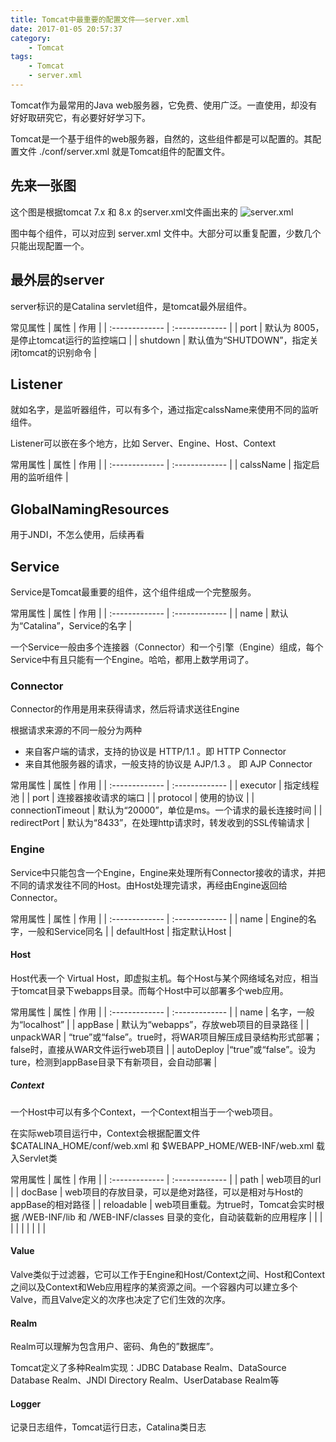 ```yaml
---
title: Tomcat中最重要的配置文件——server.xml
date: 2017-01-05 20:57:37
category:
    - Tomcat
tags:
    - Tomcat
    - server.xml
---
```

Tomcat作为最常用的Java web服务器，它免费、使用广泛。一直使用，却没有好好取研究它，有必要好好学习下。

Tomcat是一个基于组件的web服务器，自然的，这些组件都是可以配置的。其配置文件 ./conf/server.xml 就是Tomcat组件的配置文件。

## 先来一张图
这个图是根据tomcat 7.x 和 8.x 的server.xml文件画出来的
![server.xml](https://github.com/tks6754/Photos01/raw/master/tomcatserver.png)

图中每个组件，可以对应到 server.xml 文件中。大部分可以重复配置，少数几个只能出现配置一个。

## 最外层的server
server标识的是Catalina servlet组件，是tomcat最外层组件。

常见属性
| 属性 | 作用     |
| :------------- | :------------- |
| port       | 默认为 8005，是停止tomcat运行的监控端口       |
| shutdown  | 默认值为“SHUTDOWN”，指定关闭tomcat的识别命令  |

## Listener
就如名字，是监听器组件，可以有多个，通过指定calssName来使用不同的监听组件。

Listener可以嵌在多个地方，比如 Server、Engine、Host、Context

常用属性
| 属性 | 作用     |
| :------------- | :------------- |
| calssName    | 指定启用的监听组件  |

## GlobalNamingResources
用于JNDI，不怎么使用，后续再看

## Service
Service是Tomcat最重要的组件，这个组件组成一个完整服务。

常用属性
| 属性 | 作用     |
| :------------- | :------------- |
| name   | 默认为“Catalina”，Service的名字   |

一个Service一般由多个连接器（Connector）和一个引擎（Engine）组成，每个Service中有且只能有一个Engine。哈哈，都用上数学用词了。

### Connector
Connector的作用是用来获得请求，然后将请求送往Engine

根据请求来源的不同一般分为两种
- 来自客户端的请求，支持的协议是 HTTP/1.1 。即 HTTP Connector
- 来自其他服务器的请求，一般支持的协议是 AJP/1.3 。 即 AJP Connector

常用属性
| 属性 | 作用     |
| :------------- | :------------- |
| executor   | 指定线程池   |
| port  | 连接器接收请求的端口  |
| protocol  | 使用的协议  |
| connectionTimeout    | 默认为“20000”，单位是ms。一个请求的最长连接时间   |
| redirectPort  | 默认为“8433”，在处理http请求时，转发收到的SSL传输请求  |   

### Engine
Service中只能包含一个Engine，Engine来处理所有Connector接收的请求，并把不同的请求发往不同的Host。由Host处理完请求，再经由Engine返回给Connector。

常用属性
| 属性 | 作用     |
| :------------- | :------------- |
| name | Engine的名字，一般和Service同名    |
| defaultHost  |  指定默认Host   |

#### Host
Host代表一个 Virtual Host，即虚拟主机。每个Host与某个网络域名对应，相当于tomcat目录下webapps目录。而每个Host中可以部署多个web应用。

常用属性
| 属性 | 作用     |
| :------------- | :------------- |
| name  | 名字，一般为“localhost”  |
| appBase  | 默认为“webapps”，存放web项目的目录路径  |
| unpackWAR  | “true”或“false”。true时，将WAR项目解压成目录结构形式部署；false时，直接从WAR文件运行web项目  |
| autoDeploy |“true”或“false”。设为ture，检测到appBase目录下有新项目，会自动部署  |

##### Context
一个Host中可以有多个Context，一个Context相当于一个web项目。

在实际web项目运行中，Context会根据配置文件 $CATALINA_HOME/conf/web.xml 和 $WEBAPP_HOME/WEB-INF/web.xml 载入Servlet类

常用属性
| 属性 | 作用     |
| :------------- | :------------- |
| path  | web项目的url  |
| docBase | web项目的存放目录，可以是绝对路径，可以是相对与Host的appBase的相对路径  |
| reloadable | web项目重载。为true时，Tomcat会实时根据 /WEB-INF/lib 和 /WEB-INF/classes 目录的变化，自动装载新的应用程序  |
|   |   |
|   |   |
|   |   |

#### Value
Valve类似于过滤器，它可以工作于Engine和Host/Context之间、Host和Context之间以及Context和Web应用程序的某资源之间。一个容器内可以建立多个Valve，而且Valve定义的次序也决定了它们生效的次序。

#### Realm
Realm可以理解为包含用户、密码、角色的”数据库”。

Tomcat定义了多种Realm实现：JDBC Database Realm、DataSource Database Realm、JNDI Directory Realm、UserDatabase Realm等


#### Logger
记录日志组件，Tomcat运行日志，Catalina类日志
